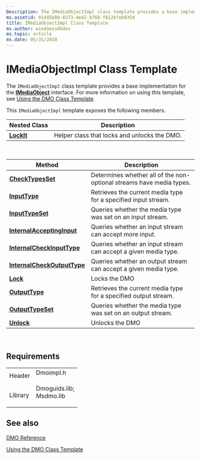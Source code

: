 ```yaml
---
Description: The IMediaObjectImpl class template provides a base implementation for the IMediaObject interface. For more information on using this template, see Using the DMO Class Template.
ms.assetid: 81d45b8d-8373-4e42-b768-f6126feb935d
title: IMediaObjectImpl Class Template
ms.author: windowssdkdev
ms.topic: article
ms.date: 05/31/2018
---
```


# IMediaObjectImpl Class Template

The `IMediaObjectImpl` class template provides a base implementation for the [**IMediaObject**](/windows/desktop/api/Mediaobj/nn-mediaobj-imediaobject) interface. For more information on using this template, see [Using the DMO Class Template](using-the-dmo-class-template.md).

This `IMediaObjectImpl` template exposes the following members.



| Nested Class                              | Description                                  |
|-------------------------------------------|----------------------------------------------|
| [**LockIt**](imediaobjectimpl-lockit.md) | Helper class that locks and unlocks the DMO. |



 



| Method                                                                      | Description                                                          |
|-----------------------------------------------------------------------------|----------------------------------------------------------------------|
| [**CheckTypesSet**](https://msdn.microsoft.com/en-us/library/Dd406927(v=VS.85).aspx)                     | Determines whether all of the non-optional streams have media types. |
| [**InputType**](https://msdn.microsoft.com/en-us/library/Dd406929(v=VS.85).aspx)                             | Retrieves the current media type for a specified input stream.       |
| [**InputTypeSet**](https://msdn.microsoft.com/en-us/library/Dd406930(v=VS.85).aspx)                       | Queries whether the media type was set on an input stream.           |
| [**InternalAcceptingInput**](https://msdn.microsoft.com/en-us/library/Dd406931(v=VS.85).aspx)   | Queries whether an input stream can accept more input.               |
| [**InternalCheckInputType**](https://msdn.microsoft.com/en-us/library/Dd406932(v=VS.85).aspx)   | Queries whether an input stream can accept a given media type.       |
| [**InternalCheckOutputType**](https://msdn.microsoft.com/en-us/library/Dd406933(v=VS.85).aspx) | Queries whether an output stream can accept a given media type.      |
| [**Lock**](https://msdn.microsoft.com/en-us/library/Dd406934(v=VS.85).aspx)                                       | Locks the DMO                                                        |
| [**OutputType**](https://msdn.microsoft.com/en-us/library/Dd406936(v=VS.85).aspx)                           | Retrieves the current media type for a specified output stream.      |
| [**OutputTypeSet**](https://msdn.microsoft.com/en-us/library/Dd406937(v=VS.85).aspx)                     | Queries whether the media type was set on an output stream.          |
| [**Unlock**](https://msdn.microsoft.com/en-us/library/Dd406938(v=VS.85).aspx)                                   | Unlocks the DMO                                                      |



 

## Requirements



|                    |                                                                                                                                                          |
|--------------------|----------------------------------------------------------------------------------------------------------------------------------------------------------|
| Header<br/>  | <dl> <dt>Dmoimpl.h</dt> </dl>                                                                     |
| Library<br/> | <dl> <dt>Dmoguids.lib; </dt> <dt>Msdmo.lib</dt> </dl> |



## See also

<dl> <dt>

[DMO Reference](dmo-reference.md)
</dt> <dt>

[Using the DMO Class Template](using-the-dmo-class-template.md)
</dt> </dl>

 

 




